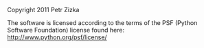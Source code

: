 Copyright 2011 Petr Zizka

The software is licensed according to the terms of the PSF (Python Software Foundation) license found here: http://www.python.org/psf/license/